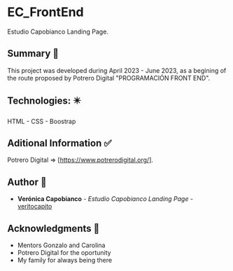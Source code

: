 # EC_FrontEnd

Estudio Capobianco Landing Page.


## Summary  :memo:
This project was developed during April 2023 - June 2023, as a begining of the route proposed by Potrero Digital "PROGRAMACIÓN FRONT END". 

## Technologies: :eight_pointed_black_star:

HTML - CSS - Boostrap


## Aditional Information  :white_check_mark:

Potrero Digital => [https://www.potrerodigital.org/].


## Author :woman:

* **Verónica Capobianco** - *Estudio Capobianco Landing Page* - [veritocapito](https://github.com/veritocapito)


## Acknowledgments :raised_hands:

* Mentors Gonzalo and Carolina
* Potrero Digital for the oportunity
* My family for always being there
